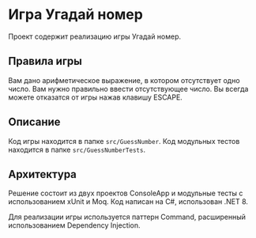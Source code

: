 # Игра Угадай номер

Проект содержит реализацию игры Угадай номер.

## Правила игры
Вам дано арифметическое выражение, в котором отсутствует одно число.
Вам нужно правильно ввести отсутствующее число.
Вы всегда можете отказатся от игры нажав клавишу ESCAPE.

## Описание

Код игры находится в папке `src/GuessNumber`.
Код модульных тестов находится в папке `src/GuessNumberTests`.

## Архитектура

Решение состоит из двух проектов ConsoleApp и модульные тесты с использованием xUnit и Moq.
Код написан на C#, использован .NET 8.

Для реализации игры используется паттерн Command, расширенный использованием Dependency Injection.

